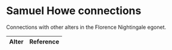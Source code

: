 # Samuel Howe connections
Connections with other alters in the Florence Nightingale egonet.

| Alter  | Reference|
| ------------- |------------- |

